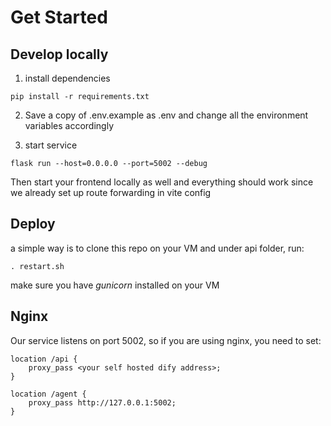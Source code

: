 # Get Started

## Develop locally

1. install dependencies

```shell
pip install -r requirements.txt
```

2. Save a copy of .env.example as .env and change all the environment variables accordingly


3. start service

```shell
flask run --host=0.0.0.0 --port=5002 --debug
```

Then start your frontend locally as well and everything should work 
since we already set up route forwarding in vite config 

## Deploy

a simple way is to clone this repo on your VM and under api folder, run:

```shell
. restart.sh
```

make sure you have *gunicorn* installed on your VM

## Nginx

Our service listens on port 5002, so if you are using nginx, you need to set:

```shell
location /api {
    proxy_pass <your self hosted dify address>;
}
        
location /agent {
    proxy_pass http://127.0.0.1:5002;
}
```
